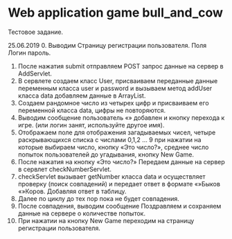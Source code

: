 # Web application game bull_and_cow
Тестовое задание.

25.06.2019
0.	Выводим Страницу регистрации пользователя. Поля Логин пароль.
1.	После нажатия submit отправляем POST запрос данные на сервер в AddServlet.
2.	В сервлете создаем класс User, присваиваем переданные данные переменным класса user и password и вызываем метод addUser класса data добавляем данные в ArrayList. 
3.	Создаем рандомное число из четырех цифр и присваиваем его переменной класса data, цифры не повторяются.
4.	Выводим сообщение пользователь «» добавлен и кнопку перехода к игре. (или логин занят, используйте другое имя).
5.	Отображаем поле для отображения загадываемых чисел, четыре раскрывающихся списка с числами 0,1,2 … 9 при нажатии на которые выбираем число, кнопку «Это число?», среднее число попыток пользователей до угадывания, кнопку New Game.
6.	После нажатия на кнопку «Это число?» Передаем данные на сервер в сервлет checkNumberServlet.
7.	checkServlet вызывает getNumber класса data и осуществляет проверку (поиск совпадений) и передает ответ в формате «»Быков «»Коров. Добавляя ответ в таблицу.
8.	Далее по циклу до тех пор пока не будет совпадения.
9.	После совпадения, выводим сообщение Поздравляем и сохраняем данные на сервере о количестве попыток. 
10.	При нажатии на кнопку New Game переходим на страницу регистрации пользователя.
